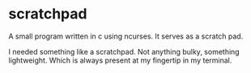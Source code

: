 # scratchpad
A small program written in c using ncurses. It serves as a scratch pad.  

I needed something like a scratchpad. Not anything bulky, something lightweight. Which is always present at my fingertip in 
my terminal.
